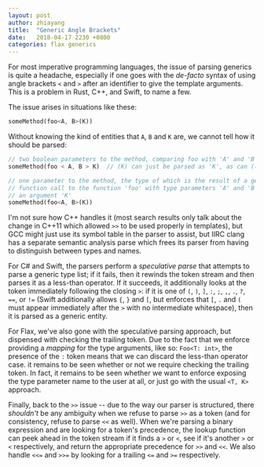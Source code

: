 ```yaml
---
layout: post
author: zhiayang
title:  "Generic Angle Brackets"
date:   2018-04-17 2230 +0800
categories: flax generics
---
```


For most imperative programming languages, the issue of parsing generics is quite a headache, especially if one goes with the *de-facto* syntax
of using angle brackets `<` and `>` after an identifier to give the template arguments. This is a problem in Rust, C++, and Swift, to name a few.

The issue arises in situations like these:

```rust
someMethod(foo<A, B>(K))
```

Without knowing the kind of entities that `A`, `B` and `K` are, we cannot tell how it should be parsed:
```rust
// two boolean parameters to the method, comparing foo with 'A' and 'B' with 'K'
someMethod(foo < A, B > K)  // (K) can just be parsed as 'K', as can (((K)))

// one parameter to the method, the type of which is the result of a generic
// function call to the function 'foo' with type parameters 'A' and 'B', and
// an argument 'K'
someMethod(foo<A, B>(K))
```

I'm not sure how C++ handles it (most search results only talk about the change in C++11 which allowed `>>` to be used properly in templates), but GCC
might just use its symbol table in the parser to assist, but IIRC clang has a separate semantic analysis parse which frees its parser from having to
distinguish between types and names.

For C# and Swift, the parsers perform a *speculative parse* that attempts to parse a generic type list; if it fails, then it rewinds the token stream and
then parses it as a less-than operator. If it succeeds, it additionally looks at the token immediately following the closing `>`: if it is one of `(`, `)`,
`]`, `:`, `;`, `,`, `.`, `?`, `==`, or `!=` (Swift additionally allows `{`, `}` and `[`, but enforces that `[`, `.` and `(` must appear immediately after
the `>` with no intermediate whitespace), then it is parsed as a generic entity.

For Flax, we've also gone with the speculative parsing approach, but dispensed with checking the trailing token. Due to the fact that we enforce providing a
*mapping* for the type arguments, like so: `Foo<T: int>`, the presence of the `:` token means that we can discard the less-than operator case. it remains to
be seen whether or not we require checking the trailing token. In fact, it remains to be seen whether we want to enforce exposing the type parameter name
to the user at all, or just go with the usual `<T, K>` approach.

Finally, back to the `>>` issue -- due to the way our parser is structured, there *shouldn't* be any ambiguity when we refuse to parse `>>` as a token (and
for consistency, refuse to parse `<<` as well). When we're parsing a binary expression and are looking for a token's precedence, the lookup function can
peek ahead in the token stream if it finds a `>` or `<`, see if it's another `>` or `<` respectively, and return the appropriate precedence for `>>` and `<<`.
We also handle `<<=` and `>>=` by looking for a trailing `<=` and `>=` respectively.
